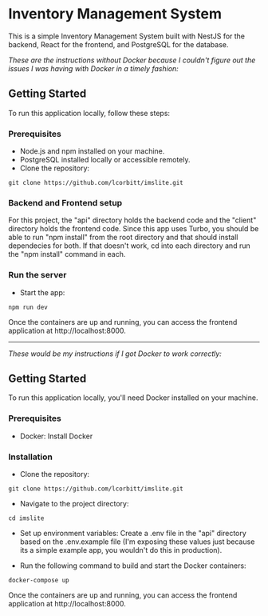 # Inventory Management System

This is a simple Inventory Management System built with NestJS for the backend, React for the frontend, and PostgreSQL for the database.

*These are the instructions without Docker because I couldn't figure out the issues I was having with Docker in a timely fashion:*

## Getting Started

To run this application locally, follow these steps:

### Prerequisites
- Node.js and npm installed on your machine.
- PostgreSQL installed locally or accessible remotely.
- Clone the repository:

```
git clone https://github.com/lcorbitt/imslite.git
```

### Backend and Frontend setup
For this project, the "api" directory holds the backend code and the "client" directory holds the frontend code. Since this app uses Turbo, you should be able to run "npm install" from the root directory and that should install dependecies for both. If that doesn't work, cd into each directory and run the "npm install" command in each.

### Run the server
- Start the app:
```
npm run dev
```

Once the containers are up and running, you can access the frontend application at http://localhost:8000.

---

*These would be my instructions if I got Docker to work correctly:*

## Getting Started

To run this application locally, you'll need Docker installed on your machine.

### Prerequisites
- Docker: Install Docker

### Installation
- Clone the repository:

```
git clone https://github.com/lcorbitt/imslite.git
```

- Navigate to the project directory:
```
cd imslite
```

- Set up environment variables:
Create a .env file in the "api" directory based on the .env.example file (I'm exposing these values just because its a simple example app, you wouldn't do this in production).

- Run the following command to build and start the Docker containers:
```
docker-compose up
```

Once the containers are up and running, you can access the frontend application at http://localhost:8000.